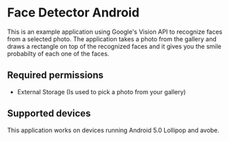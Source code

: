 # Face Detector Android

This is an example application using Google's Vision API to recognize faces from a selected photo.
The application takes a photo from the gallery and draws a rectangle on top of the recognized faces and it gives you
the smile probabilty of each one of the faces.

## Required permissions

- External Storage (Is used to pick a photo from your gallery)

## Supported devices

This application works on devices running Android 5.0 Lollipop and avobe.

